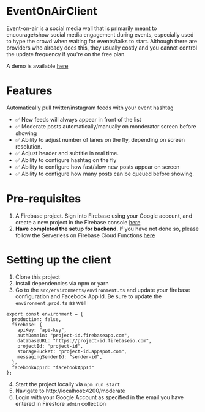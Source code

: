 # EventOnAirClient

Event-on-air is a social media wall that is primarily meant to encourage/show social media engagement during events, especially used to hype the crowd when waiting for events/talks to start. Although there are providers who already does this, they usually costly and you cannot control the update frequency if you're on the free plan.

A demo is available [here](https://event-on-air-ebc25.firebaseapp.com/)

# Features
Automatically pull twitter/instagram feeds with your event hashtag

- ✅ New feeds will always appear in front of the list
- ✅ Moderate posts automatically/manually on monderator screen before showing
- ✅ Ability to adjust number of lanes on the fly, depending on screen resolution.
- ✅ Adjust header and subtitle in real time.
- ✅ Ability to configure hashtag on the fly
- ✅ Ability to configure how fast/slow new posts appear on screen
- ✅ Ability to configure how many posts can be queued before showing.

# Pre-requisites
1. A Firebase project. Sign into Firebase using your Google account, and create a new project in the Firebase console [here](https://console.firebase.google.com/)
2. **Have completed the setup for backend.** If you have not done so, please follow the  Serverless on Firebase Cloud Functions [here](https://github.com/shangyilim/event-on-air)

# Setting up the client
1. Clone this project
2. Install dependencies via npm or yarn
3. Go to the `src/environments/environment.ts` and update your firebase configuration and Facebook App Id. Be sure to update the `environment.prod.ts` as well
```
export const environment = {
  production: false,
  firebase: {
    apiKey: "api-key",
    authDomain: "project-id.firebaseapp.com",
    databaseURL: "https://project-id.firebaseio.com",
    projectId: "project-id",
    storageBucket: "project-id.appspot.com",
    messagingSenderId: "sender-id",
  },
  facebookAppId: "facebookAppId"
};

```
4. Start the project locally via `npm run start`
5. Navigate to http://localhost:4200/moderate 
6. Login with your Google Account as specified in the email you have entered in Firestore `admin` collection



